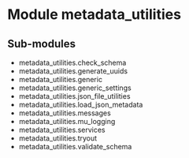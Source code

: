 Module metadata_utilities
=========================

Sub-modules
-----------
* metadata_utilities.check_schema
* metadata_utilities.generate_uuids
* metadata_utilities.generic
* metadata_utilities.generic_settings
* metadata_utilities.json_file_utilities
* metadata_utilities.load_json_metadata
* metadata_utilities.messages
* metadata_utilities.mu_logging
* metadata_utilities.services
* metadata_utilities.tryout
* metadata_utilities.validate_schema